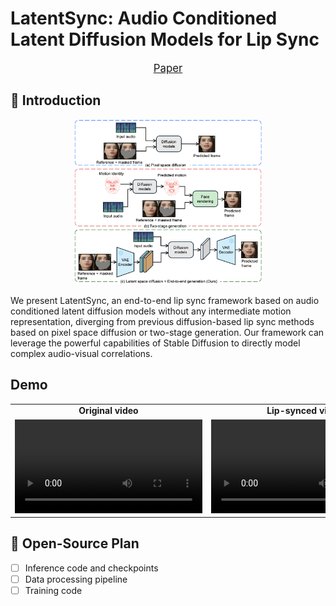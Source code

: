 # LatentSync: Audio Conditioned Latent Diffusion Models for Lip Sync

<p align="center" style="font-size: larger;">
  <a href="https://arxiv.org/abs/2412.04431">Paper</a>
</p>

## 📖 Introduction

<p align="center">
<img src="assets/frameworks_comparison.png" width=60%>
<p>

We present LatentSync, an end-to-end lip sync framework based on audio conditioned latent diffusion models without any intermediate motion representation, diverging from previous diffusion-based lip sync methods based on pixel space diffusion or two-stage generation. Our framework can leverage the powerful capabilities of Stable Diffusion to directly model complex audio-visual correlations.

## Demo

<table class="center">
  <tr style="font-weight: bolder;text-align:center;">
        <td width="50%"><b>Original video</b></td>
        <td width="50%"><b>Lip-synced video</b></td>
  </tr>
  <tr>
    <td>
      <video src=https://github.com/user-attachments/assets/5b4805e6-57e4-408a-b325-c18083bc7dcb controls preload></video>
    </td>
    <td>
      <video src=https://github.com/user-attachments/assets/5b4805e6-57e4-408a-b325-c18083bc7dcb controls preload></video>
    </td>
  </tr>
</table>

## 📑 Open-Source Plan

- [ ] Inference code and checkpoints
- [ ] Data processing pipeline
- [ ] Training code
